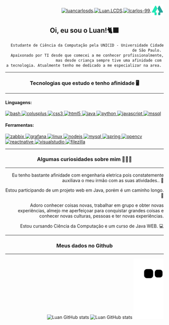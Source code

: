 <!DOCTYPE html>
<html  <p align="right"> <a href="https://linkedin.com/in/luancarlosds" target="blank"><img align="center" src="https://raw.githubusercontent.com/rahuldkjain/github-profile-readme-generator/master/src/images/icons/Social/linked-in-alt.svg" alt="luancarlosds" height="30" width="40" </a>
<a href="https://www.facebook.com/Luan.LCDS" target="blank"><img align="center" src="https://cdn.jsdelivr.net/gh/devicons/devicon/icons/facebook/facebook-plain.svg" alt="Luan.LCDS" height="40" width="40"  </a>
<a href="https://open.spotify.com/user/lcarlos-99" target="blank"><img align="center" src="https://raw.githubusercontent.com/rahuldkjain/github-profile-readme-generator/master/src/images/icons/Social/spotify.svg" alt="lcarlos-99" height="40" width="40"</a>
<a href="https://linktr.ee/luancs1" target="blank"><img align="center" src="https://raw.githubusercontent.com/LuanCS1/ProcessamentoDImagens/main/icons8-linktree.svg" alt="luancs1" height="40" width="40" /></a>
 
<h2 align="center"><b>Oi, eu sou o Luan!🐈‍⬛ </b></h2></p> 
<pre><code>Estudante de Ciência da Computação pela UNICID - Universidade Cidade de São Paulo. 
Apaixonado por TI desde que comecei a me conhecer profissionalmente, mas desde criança sempre tive uma afinidade com 
a tecnologia. Atualmente tenho me dedicado a me especializar na area. </code></pre><hr>
<h3 align="center">Tecnologias que estudo e tenho afinidade 🖥️</h3> <hr>
<h4 align="left">Linguagens:  </h4>
<div align="left">  
  <a href="https://www.gnu.org/software/bash/" target="_blank" rel="noreferrer"> <img src="https://cdn.jsdelivr.net/gh/devicons/devicon/icons/bash/bash-original.svg" alt="bash" width="40" height="40" /> </a>
 <a href="https://www.w3schools.com/cpp/" target="_blank" rel="noreferrer"> 
  <img src="https://cdn.jsdelivr.net/gh/devicons/devicon/icons/cplusplus/cplusplus-plain.svg" alt="cplusplus" width="40" height="40"/> </a>
  <a href="https://www.w3schools.com/css/" target="_blank" rel="noreferrer"> <img src="https://cdn.jsdelivr.net/gh/devicons/devicon/icons/css3/css3-plain-wordmark.svg" alt="css3" width="40" height="40"/> </a>
 <a href="https://www.w3.org/html/" target="_blank" rel="noreferrer"> <img src="https://cdn.jsdelivr.net/gh/devicons/devicon/icons/html5/html5-plain-wordmark.svg" alt="html5" width="40" height="40"/> </a>
 <a href="https://www.java.com" target="_blank" rel="noreferrer"> <img src="https://cdn.jsdelivr.net/gh/devicons/devicon/icons/java/java-original-wordmark.svg" alt="java" width="40" height="40"/> </a>
  <a href="https://www.python.org" target="_blank" rel="noreferrer"> <img src="https://cdn.jsdelivr.net/gh/devicons/devicon/icons/python/python-original-wordmark.svg" alt="python" width="40" height="40"/> </a> 
  <a href="https://developer.mozilla.org/en-US/docs/Web/JavaScript" target="_blank" rel="noreferrer"> <img src="https://cdn.jsdelivr.net/gh/devicons/devicon/icons/javascript/javascript-plain.svg" alt="javascript" width="40" height="40"/> </a>
 <a href="https://www.microsoft.com/en-us/sql-server" target="_blank" rel="noreferrer"> <img src="https://cdn.jsdelivr.net/gh/devicons/devicon/icons/microsoftsqlserver/microsoftsqlserver-plain-wordmark.svg" alt="mssql" width="40" height="40"/> </a> 

</div>
 <h4 align="left">Ferramentas:</h4>
 <div align="left"> <a href="https://www.zabbix.com/" target="_blank" rel="noreferrer"> <img src="https://cdn.icon-icons.com/icons2/2699/PNG/512/zabbix_logo_icon_167937.png" alt="zabbix" width="40" height="40"/> </a>
 <a href="https://grafana.com" target="_blank" rel="noreferrer"> <img src="https://cdn.jsdelivr.net/gh/devicons/devicon/icons/grafana/grafana-original-wordmark.svg" alt="grafana" width="40" height="40"/> </a>
  <a href="https://www.linux.org/" target="_blank" rel="noreferrer"> <img src="https://cdn.jsdelivr.net/gh/devicons/devicon/icons/linux/linux-original.svg" alt="linux" width="40" height="40"/> </a>
  <a href="https://nodejs.org" target="_blank" rel="noreferrer"> <img src="https://cdn.jsdelivr.net/gh/devicons/devicon/icons/nodejs/nodejs-plain.svg" alt="nodejs" width="40" height="40"/> </a> 
   <a href="https://www.mysql.com/" target="_blank" rel="noreferrer"> <img src="https://cdn.jsdelivr.net/gh/devicons/devicon/icons/mysql/mysql-original-wordmark.svg" alt="mysql" width="40" height="40"/> </a>
   <a href="https://spring.io/" target="_blank" rel="noreferrer"> <img src="https://cdn.jsdelivr.net/gh/devicons/devicon/icons/spring/spring-original-wordmark.svg" alt="spring" width="40" height="40"/> </a> 
   <a href="https://opencv.org/" target="_blank" rel="noreferrer"> <img src="https://cdn.jsdelivr.net/gh/devicons/devicon/icons/opencv/opencv-original-wordmark.svg" alt="opencv" width="40" height="40"/> </a> 
   <a href="https://reactnative.dev/" target="_blank" rel="noreferrer"> <img src="https://cdn.jsdelivr.net/gh/devicons/devicon/icons/react/react-original-wordmark.svg" alt="reactnative" width="40" height="40"/> 
     <a href="https://www.linux.org/" target="_blank" rel="noreferrer"> <img src="https://cdn.jsdelivr.net/gh/devicons/devicon/icons/vscode/vscode-original-wordmark.svg" alt="visualstudio" width="40" height="40"/> </a>
       <a href="https://www.linux.org/" target="_blank" rel="noreferrer"> <img src="https://cdn.jsdelivr.net/gh/devicons/devicon/icons/filezilla/filezilla-plain.svg" alt="filezilla" width="40" height="40"/> </a>
 </div> <hr> 
 <h3 align="center">Algumas curiosidades sobre mim 👨🏻‍💻</h3>  <hr>
Eu tenho bastante afinidade com engenharia eletrica pois constatemente auxiliava o meu irmão com as suas atividades.. 🔗

Estou participando de um projeto web em Java, porém é um caminho longo. 🔗

Adoro conhecer coisas novas, trabalhar em grupo e obter novas experiências, almejo me aperfeiçoar para conquistar grandes coisas e conhecer novas culturas, pessoas e ter novas experiências.

Estou cursando Ciência da Computação e um curso de Java WEB. 💻
<hr> 
<h3 align="center"> Meus dados no Github</h3> <hr>

![Luan GitHub stats](https://github-readme-stats.vercel.app/api?username=LuanCS1&show_icons=true&count_private=true&theme=radical)
![Luan GitHub stats](https://github-readme-stats.vercel.app/api/top-langs/?username=LuanCS1&show_icons=true&count_private=true&theme=radical&width=40&height=40)
![Snake animation](https://github.com/LuanCS1/LuanCS1/blob/output/github-contribution-grid-snake.svg)

